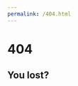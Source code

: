 ```yaml
---
permalink: /404.html
---
```


<html lang="en">
<head>
    <!-- Required meta tags -->
    <meta charset="utf-8">
    <meta name="viewport" content="width=device-width, initial-scale=1">
    <link rel="shortcut icon" href="res/favicon.ico">
    <link rel="apple-touch-icon" href="res/favicon.ico">
</head>

<body>
    <main class="container-fluid bg-dark text-light">
        <div class="position-absolute top-50 start-50 translate-middle">
            <h1 class="display-1">404</h1>
            <h2 class="display-5">You lost?</h2>
        </div>
    </main>
</body>
</html>

